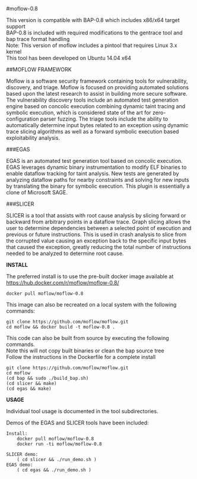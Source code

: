 #moflow-0.8  

This version is compatible with BAP-0.8 which includes x86/x64 target support  
BAP-0.8 is included with required modifications to the gentrace tool and bap trace format handling  
Note: This version of moflow includes a pintool that requires Linux 3.x kernel  
This tool has been developed on Ubuntu 14.04 x64  

##MOFLOW FRAMEWORK  

Moflow is a software security framework containing tools for vulnerability, discovery, and triage. Moflow is focused on providing automated solutions based upon the latest research to assist in building more secure software. The vulnerability discovery tools include an automated test generation engine based on concolic execution combining dynamic taint tracing and symbolic execution, which is considered state of the art for zero-configuration parser fuzzing. The triage tools include the ability to automatically determine input bytes related to an exception using dynamic trace slicing algorithms as well as a forward symbolic execution based exploitability analysis.  

###EGAS  

EGAS is an automated test generation tool based on concolic execution. EGAS leverages dynamic binary instrumentation to modify ELF binaries to enable dataflow tracking for taint analysis. New tests are generated by analyzing dataflow paths for nearby constraints and solving for new inputs by translating the binary for symbolic execution. This plugin is essentially a clone of Microsoft SAGE.  
 
###SLICER  

SLICER is a tool that assists with root cause analysis by slicing forward or backward from arbitrary points in a dataflow trace. Graph slicing allows the user to determine dependencies between a selected point of execution and previous or future instructions. This is used in crash analysis to slice from the corrupted value causing an exception back to the specific input bytes that caused the exception, greatly reducing the total number of instructions needed to be analyzed to determine root cause.  


**INSTALL**  

The preferred install is to use the pre-built docker image available at https://hub.docker.com/r/moflow/moflow-0.8/  

    docker pull moflow/moflow-0.8  

This image can also be recreated on a local system with the following commands:  
 
    git clone https://github.com/moflow/moflow.git  
    cd moflow && docker build -t moflow-0.8 .  

This code can also be built from source by executing the following commands.  
Note this will not copy built binaries or clean the bap source tree  
Follow the instructions in the Dockerfile for a complete install  

    git clone https://github.com/moflow/moflow.git  
    cd moflow  
    (cd bap && sudo ./build_bap.sh)  
    (cd slicer && make)  
    (cd egas && make)  
 
 
**USAGE**  
  
Individual tool usage is documented in the tool subdirectories.  
  
Demos of the EGAS and SLICER tools have been included:  
  
    Install:     
        docker pull moflow/moflow-0.8  
        docker run -ti moflow/moflow-0.8  
  
    SLICER demo: 
        ( cd slicer && ./run_demo.sh )  
    EGAS demo:   
        ( cd egas && ./run_demo.sh )  
    

    


